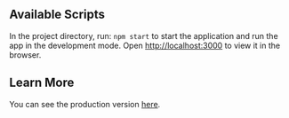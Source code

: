 ## Available Scripts

In the project directory, run: ```npm start``` to start the application and run the app in the development mode.
Open [http://localhost:3000](http://localhost:3000) to view it in the browser.

## Learn More

You can see the production version [here](www.chovic.com).